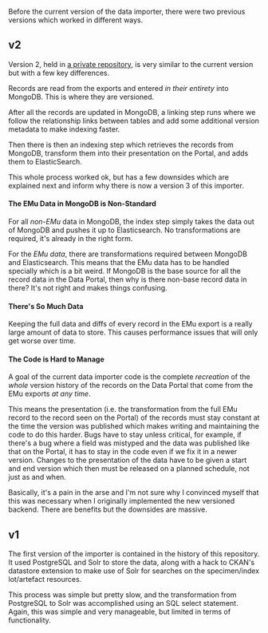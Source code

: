 Before the current version of the data importer, there were two previous versions which
worked in different ways.

## v2

Version 2, held in
[a private repository](https://github.com/NaturalHistoryMuseum/data-importer2), is very
similar to the current version but with a few key differences.

Records are read from the exports and entered _in their entirety_ into MongoDB.
This is where they are versioned.

After all the records are updated in MongoDB, a linking step runs where we follow the
relationship links between tables and add some additional version metadata to make
indexing faster.

Then there is then an indexing step which retrieves the records from MongoDB, transform
them into their presentation on the Portal, and adds them to ElasticSearch.

This whole process worked ok, but has a few downsides which are explained next and
inform why there is now a version 3 of this importer.

#### The EMu Data in MongoDB is Non-Standard

For all _non-EMu_ data in MongoDB, the index step simply takes the data out of MongoDB
and pushes it up to Elasticsearch.
No transformations are required, it's already in the right form.

For the _EMu data_, there are transformations required between MongoDB and
Elasticsearch.
This means that the EMu data has to be handled specially which is a bit weird.
If MongoDB is the base source for all the record data in the Data Portal, then why is
there non-base record data in there?
It's not right and makes things confusing.

#### There's So Much Data

Keeping the full data and diffs of every record in the EMu export is a really large
amount of data to store.
This causes performance issues that will only get worse over time.

#### The Code is Hard to Manage

A goal of the current data importer code is the complete _recreation_ of the _whole_
version history of the records on the Data Portal that come from the EMu exports _at any
time_.

This means the presentation (i.e. the transformation from the full EMu record to the
record seen on the Portal) of the records must stay constant at the time the version was
published which makes writing and maintaining the code to do this harder.
Bugs have to stay unless critical, for example, if there's a bug where a field was
mistyped and the data was published like that on the Portal, it has to stay in the code
even if we fix it in a newer version.
Changes to the presentation of the data have to be given a start and end version which
then must be released on a planned schedule, not just as and when.

Basically, it's a pain in the arse and I'm not sure why I convinced myself that this was
necessary when I originally implemented the new versioned backend.
There are benefits but the downsides are massive.

## v1

The first version of the importer is contained in the history of this repository.
It used PostgreSQL and Solr to store the data, along with a hack to CKAN's datastore
extension to make use of Solr for searches on the specimen/index lot/artefact resources.

This process was simple but pretty slow, and the transformation from PostgreSQL to Solr
was accomplished using an SQL select statement.
Again, this was simple and very manageable, but limited in terms of functionality.
